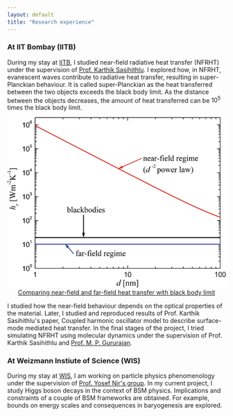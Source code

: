```yaml
---
layout: default
title: "Research experience"
---
```


### At IIT Bombay (IITB)

During my stay at [IITB](https://www.iitb.ac.in/), I studied near-field radiative heat transfer (NFRHT) under the supervision of [Prof. Karthik Sasihithlu](https://www.ese.iitb.ac.in/faculty/karthik-sasihithlu). I explored how, in NFRHT, evanescent waves contribute to radiative heat transfer, resulting in super-Planckian behaviour. It is called super-Planckian as the heat transferred between the two objects exceeds the black body limit. As the distance between the objects decreases, the amount of heat transferred can be $10^5$ times the black body limit. 

<div style="text-align:center"><img src="/assets/images/NFRHT.png" /></div>

<div style="text-align:center"><a href="https://link.springer.com/referenceworkentry/10.1007/978-3-319-26695-4_63">Comparing near-field and far-field heat transfer with black body limit</a></div>

I studied how the near-field behaviour depends on the optical properties of the material. Later, I studied and reproduced results of Prof. Karthik Sasihithlu's paper, Coupled harmonic oscillator model to describe surface-mode mediated heat transfer. In the final stages of the project, I tried simulating NFRHT using molecular dynamics under the supervision of Prof. Karthik Sasihithlu and [Prof. M. P. Gururajan](https://www.iitb.ac.in/mems/en/prof-m-p-gururajan).

### At Weizmann Instiute of Science (WIS)

During my stay at [WIS](https://www.weizmann.ac.il/pages/), I am working on particle physics phenomenology under the supervision of [Prof. Yosef Nir's group](https://www.weizmann.ac.il/particle/nir/group-members). In my current project, I study Higgs boson decays in the context of BSM physics. Implications and constraints of a couple of BSM frameworks are obtained. For example, bounds on energy scales and consequences in baryogenesis are explored.